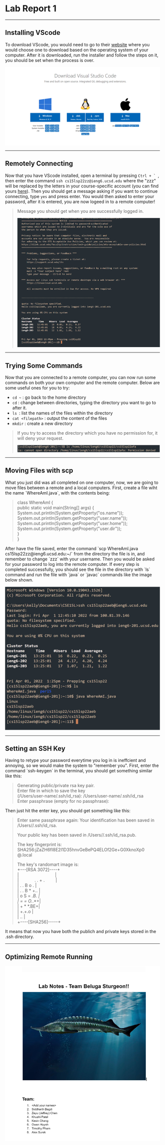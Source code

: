 # **Lab Report 1**
***
## Installing VScode
To download VScode, you would need to go to their [website](https://code.visualstudio.com/download) where you would choose one to download based on the operating system of your computer. After it is downloaded, run the installer and follow the steps on it, you should be set when the process is over.

![Image](Screenshot%202022-04-17%20230823.png)

***  

## Remotely Connecting
Now that you have VScode installed, open a terminal by pressing ``Ctrl + ` ``, then enter the command `ssh cs15lsp22zz@ieng6.ucsd.edu` where the "zzz" will be replaced by the letters in your course-specific account (you can find yours [here](https://sdacs.ucsd.edu/~icc/index.php)). Then you should get a message asking if you want to continue connecting, type `yes` and press enter. You would then asked to enter your password, after it is entered, you are now logeed in to a remote computer!
> Message you should get when you are successfully logged in. 
>
> ![Image](Screenshot%202022-04-17%20233143.png)

***
## Trying Some Commands
Now that you are connected to a remote computer, you can now run some commands on both your own computer and the remote computer. Below are some useful ones for you to try:
- `cd ~` : go back to the home directory
- `cd` : change between directories, typing the directory you want to go to after it.
- `ls `: list the names of the files within the directory
- `cat <filepath>` : output the content of the files
- `mkdir` : create a new directory
> If you try to access the directory which you have no permission for, it will deny your request. 
>
>![Image](Screenshot%202022-04-18%20221013.png)
***
## Moving Files with scp
<p>What you just did was all completed on one computer, now, we are going to move files between a remote and a local computers.
First, create a file wiht the name `WhereAmI.java`, with the contents being: </p>

> class WhereAmI {  
>  public static void main(String[] args) {    
>    System.out.println(System.getProperty("os.name"));    
>    System.out.println(System.getProperty("user.name"));   
>    System.out.println(System.getProperty("user.home"));   
>    System.out.println(System.getProperty("user.dir"));   
>}   
> }

<p>After have the file saved, enter the command `scp WhereAmI.java cs15lsp22zz@ieng6.ucsd.edu:~/` from the directory the file is in, and remember to change `zzz` with your username. Then you would be asked for your password to log into the remote computer. If every step is completed successfully, you should see the file in the directory with `ls` command and run the file with `java` or `javac` commands like the image below shown.</p>

![Image](Screenshot%202022-04-18%20222655.png)

***
## Setting an SSH Key
<p>Having to retype your password everytime you log in is ineffcient and annoying, so we would make the system to "remember you".
First, enter the command `ssh-keygen` in the terminal, you should get something similar like this: </p>

> Generating public/private rsa key pair.  
>Enter file in which to save the key   
> (/Users/user-name/.ssh/id_rsa): /Users/user-name/.ssh/id_rsa   
>Enter passphrase (empty for no passphrase): 

<p>Then just hit the enter key, you should get something like this: </p>

>Enter same passphrase again: 
>Your identification has been saved in /Users/<user-name>/.ssh/id_rsa.   
>
>Your public key has been saved in /Users/<user-name>/.ssh/id_rsa.pub.
>
>The key fingerprint is:   
SHA256:jZaZH6fI8E2I1D35hnvGeBePQ4ELOf2Ge+G0XknoXp0 
 <user-name>@<system>.local  
>
>The key's randomart image is:  
+---[RSA 3072]----+   
|&nbsp;&nbsp;&nbsp;&nbsp;&nbsp;&nbsp;&nbsp;&nbsp;&nbsp;&nbsp;&nbsp;&nbsp;&nbsp;&nbsp;&nbsp;&nbsp;&nbsp;&nbsp;&nbsp;&nbsp;&nbsp;&nbsp;&nbsp;&nbsp;&nbsp;&nbsp;&nbsp;&nbsp;&nbsp;&nbsp;|   
|&nbsp;&nbsp;&nbsp;&nbsp;&nbsp;&nbsp;&nbsp;&nbsp;&nbsp;&nbsp;&nbsp;&nbsp;&nbsp;. . + .&nbsp;&nbsp;&nbsp;&nbsp;&nbsp;&nbsp;&nbsp;&nbsp;&nbsp;|   
|      . . B o .  |   
|     . . B * +.. |   
|      o S = *.B. |   
|       = = O.*.*+|   
|        + * *.BE+|   
|           +.+.o |   
|             ..  |   
+----[SHA256]-----+   

It means that now you have both the publich and private keys stored in the .ssh directory.

***
## Optimizing Remote Running

![Image](Screenshot%202022-04-08%20131534.png)